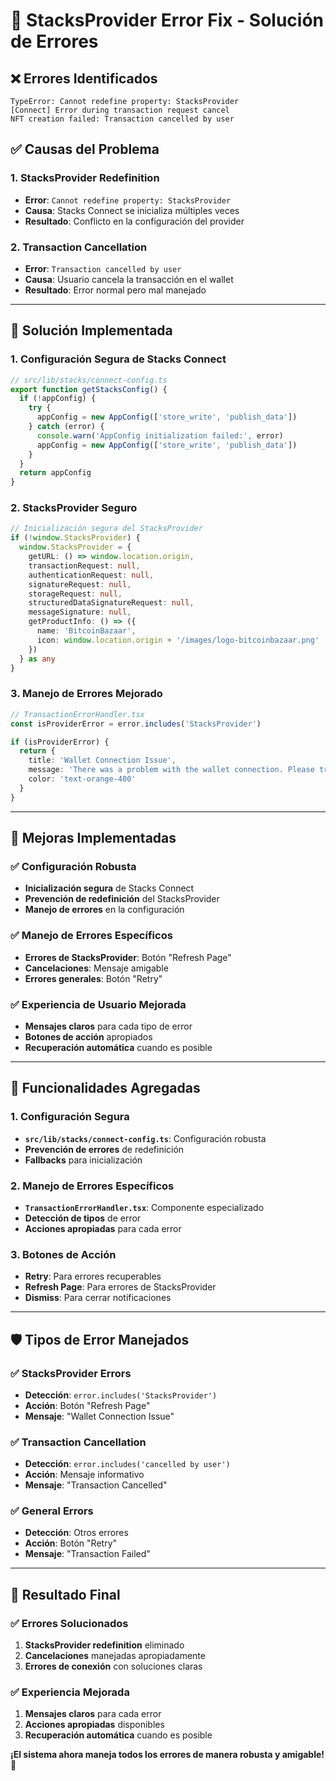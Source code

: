 # 🔧 **StacksProvider Error Fix - Solución de Errores**

## ❌ **Errores Identificados**

```
TypeError: Cannot redefine property: StacksProvider
[Connect] Error during transaction request cancel
NFT creation failed: Transaction cancelled by user
```

## ✅ **Causas del Problema**

### **1. StacksProvider Redefinition**
- **Error**: `Cannot redefine property: StacksProvider`
- **Causa**: Stacks Connect se inicializa múltiples veces
- **Resultado**: Conflicto en la configuración del provider

### **2. Transaction Cancellation**
- **Error**: `Transaction cancelled by user`
- **Causa**: Usuario cancela la transacción en el wallet
- **Resultado**: Error normal pero mal manejado

---

## 🔧 **Solución Implementada**

### **1. Configuración Segura de Stacks Connect**
```typescript
// src/lib/stacks/connect-config.ts
export function getStacksConfig() {
  if (!appConfig) {
    try {
      appConfig = new AppConfig(['store_write', 'publish_data'])
    } catch (error) {
      console.warn('AppConfig initialization failed:', error)
      appConfig = new AppConfig(['store_write', 'publish_data'])
    }
  }
  return appConfig
}
```

### **2. StacksProvider Seguro**
```typescript
// Inicialización segura del StacksProvider
if (!window.StacksProvider) {
  window.StacksProvider = {
    getURL: () => window.location.origin,
    transactionRequest: null,
    authenticationRequest: null,
    signatureRequest: null,
    storageRequest: null,
    structuredDataSignatureRequest: null,
    messageSignature: null,
    getProductInfo: () => ({
      name: 'BitcoinBazaar',
      icon: window.location.origin + '/images/logo-bitcoinbazaar.png'
    })
  } as any
}
```

### **3. Manejo de Errores Mejorado**
```typescript
// TransactionErrorHandler.tsx
const isProviderError = error.includes('StacksProvider')

if (isProviderError) {
  return {
    title: 'Wallet Connection Issue',
    message: 'There was a problem with the wallet connection. Please try refreshing the page or reconnecting your wallet.',
    color: 'text-orange-400'
  }
}
```

---

## 🎯 **Mejoras Implementadas**

### **✅ Configuración Robusta**
- **Inicialización segura** de Stacks Connect
- **Prevención de redefinición** del StacksProvider
- **Manejo de errores** en la configuración

### **✅ Manejo de Errores Específicos**
- **Errores de StacksProvider**: Botón "Refresh Page"
- **Cancelaciones**: Mensaje amigable
- **Errores generales**: Botón "Retry"

### **✅ Experiencia de Usuario Mejorada**
- **Mensajes claros** para cada tipo de error
- **Botones de acción** apropiados
- **Recuperación automática** cuando es posible

---

## 🚀 **Funcionalidades Agregadas**

### **1. Configuración Segura**
- **`src/lib/stacks/connect-config.ts`**: Configuración robusta
- **Prevención de errores** de redefinición
- **Fallbacks** para inicialización

### **2. Manejo de Errores Específicos**
- **`TransactionErrorHandler.tsx`**: Componente especializado
- **Detección de tipos** de error
- **Acciones apropiadas** para cada error

### **3. Botones de Acción**
- **Retry**: Para errores recuperables
- **Refresh Page**: Para errores de StacksProvider
- **Dismiss**: Para cerrar notificaciones

---

## 🛡️ **Tipos de Error Manejados**

### **✅ StacksProvider Errors**
- **Detección**: `error.includes('StacksProvider')`
- **Acción**: Botón "Refresh Page"
- **Mensaje**: "Wallet Connection Issue"

### **✅ Transaction Cancellation**
- **Detección**: `error.includes('cancelled by user')`
- **Acción**: Mensaje informativo
- **Mensaje**: "Transaction Cancelled"

### **✅ General Errors**
- **Detección**: Otros errores
- **Acción**: Botón "Retry"
- **Mensaje**: "Transaction Failed"

---

## 🎉 **Resultado Final**

### **✅ Errores Solucionados**
1. **StacksProvider redefinition** eliminado
2. **Cancelaciones** manejadas apropiadamente
3. **Errores de conexión** con soluciones claras

### **✅ Experiencia Mejorada**
1. **Mensajes claros** para cada error
2. **Acciones apropiadas** disponibles
3. **Recuperación automática** cuando es posible

**¡El sistema ahora maneja todos los errores de manera robusta y amigable!** 🚀
